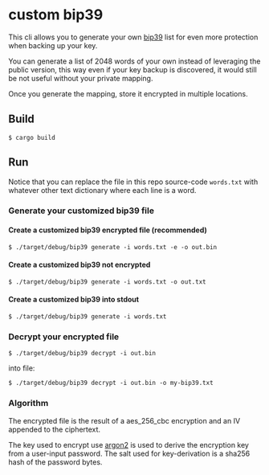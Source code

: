 # custom bip39 

This cli allows you to generate your own [bip39](https://github.com/bitcoin/bips/blob/master/bip-0039/english.txt) 
list for even more protection when backing up your key. 

You can generate a list of 2048 words of your own instead of leveraging the public version, this way even if your key backup 
is discovered, it would still be not useful without your private mapping. 

Once you generate the mapping, store it encrypted in multiple locations. 

## Build
```shell
$ cargo build
```

## Run

Notice that you can replace the file in this repo source-code `words.txt` with whatever other text dictionary where each line
is a word.

### Generate your customized bip39 file

#### Create a customized bip39 encrypted file (recommended)
```shell
$ ./target/debug/bip39 generate -i words.txt -e -o out.bin 
```
#### Create a customized bip39 not encrypted
```shell
$ ./target/debug/bip39 generate -i words.txt -o out.txt
```
#### Create a customized bip39 into stdout
```shell
$ ./target/debug/bip39 generate -i words.txt 
```

### Decrypt your encrypted file
```shell
$ ./target/debug/bip39 decrypt -i out.bin
```
into file:
```shell
$ ./target/debug/bip39 decrypt -i out.bin -o my-bip39.txt
```

### Algorithm

The encrypted file is the result of a aes_256_cbc encryption and an IV appended to the ciphertext.

The key used to encrypt use [argon2](https://en.wikipedia.org/wiki/Argon2) is used to derive the encryption key from a user-input password.
The salt used for key-derivation is a sha256 hash of the password bytes.
